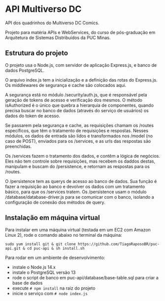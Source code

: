 # API Multiverso DC
API dos quadrinhos do Multiverso DC Comics.

Projeto para matéria APIs e WebServices, do curso de pós-graduação em Arquitetura de Sistemas Distribuídos da PUC Minas.

## Estrutura do projeto

O projeto usa o Node.js, com servidor de aplicação Express.js, e banco de dados PostgreSQL.

O arquivo index.js tem a inicialização e a definição das rotas do Express.js. Os middlewares de segurança e cache são colocados aqui.

A segurança está no módulo /security/auth.js, que é responsável pela geração de tokens de acesso e verificação dos mesmos. O método isAuthorized é o único que quebra a hierarquia de componentes, quando precisa buscar no banco de dados (através do serviço de usuários) os dados do token de acesso.

Se passarem pela segurança e cache, as requisições chamam os /routes específicos, que têm o tratamento de requisições e respostas.
Nesses módulos, os dados de entrada são lidos e transformados nos /model (no caso de POST), enviados para os /services, e as urls das respostas
são preenchidas.

Os /services fazem o tratamento dos dados, e contêm a lógica de negócios. Eles não tem controle sobre requisições, mas recebem os daddos destas, manipulam e buscam do /persistence, e retornam as respostas para os /routes.

O /persistence tem as querys de acesso ao banco de dados. Sua função é fazer a requisição ao banco e devolver os dados com um tratamento básico, para que os /services tratem. Os /persistence usam o módulo /database/database-driver.js para se comunicar com o banco, isolando a configuração de conexão
dos métodos de query.

## Instalação em máquina virtual

Para instalar em uma máquina virtual (testada em um EC2 com Amazon Linux 2), rode o comando abaixo no terminal da máquina:

```
sudo yum install git & git clone https://github.com/TiagoRaposoBR/puc-api.git & cd puc-api & sh install.sh
```

Para rodar em um ambiente de desenvolvimento:

- instale o Node.js 14.x
- instale o PostgreSQL versão 13
- rode o script de banco em puc-api/database/base-table.sql para criar a base de dados
- execute ```# npm install``` na raiz do projeto
- inicie o serviço com ```# node index.js ```
